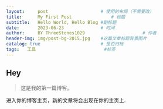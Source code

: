 ```yaml
---
layout:     post   				    # 使用的布局（不需要改）
title:      My First Post 				# 标题 
subtitle:   Hello World, Hello Blog #副标题
date:       2023-06-23 				# 时间
author:     BY ThreeStones1029 						# 作者
header-img: img/post-bg-2015.jpg 	#这篇文章标题背景图片
catalog: true 						# 是否归档
tags:	工具							#标签
---
```


## Hey
>这是我的第一篇博客。

进入你的博客主页，新的文章将会出现在你的主页上.
